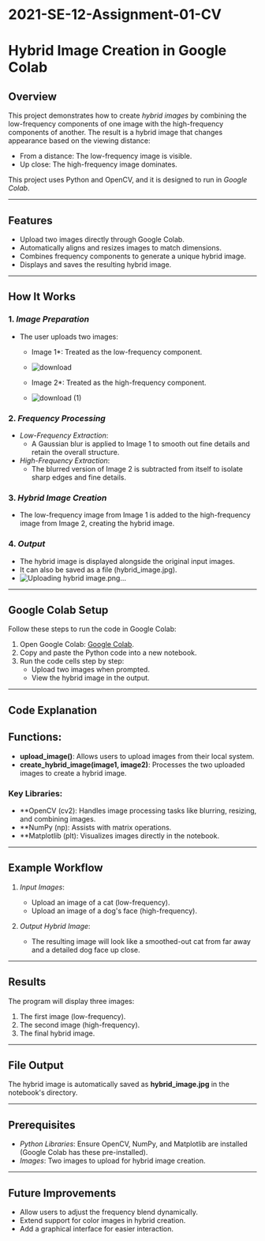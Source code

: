 # 2021-SE-12-Assignment-01-CV

# Hybrid Image Creation in Google Colab

## Overview
This project demonstrates how to create *hybrid images* by combining the low-frequency components of one image with the high-frequency components of another. The result is a hybrid image that changes appearance based on the viewing distance:
- From a distance: The low-frequency image is visible.
- Up close: The high-frequency image dominates.

This project uses Python and OpenCV, and it is designed to run in *Google Colab*.

---

## Features
- Upload two images directly through Google Colab.
- Automatically aligns and resizes images to match dimensions.
- Combines frequency components to generate a unique hybrid image.
- Displays and saves the resulting hybrid image.

---

## How It Works
### 1. *Image Preparation*
- The user uploads two images:
  - Image 1*: Treated as the low-frequency component.
  - ![download](https://github.com/user-attachments/assets/3b676c2e-f455-4293-9eef-c9c684183d1e)

  - Image 2*: Treated as the high-frequency component.
  - ![download (1)](https://github.com/user-attachments/assets/f1822c48-1127-48ee-b42d-ad7907116434)

  
### 2. *Frequency Processing*
- *Low-Frequency Extraction*: 
  - A Gaussian blur is applied to Image 1 to smooth out fine details and retain the overall structure.
- *High-Frequency Extraction*:
  - The blurred version of Image 2 is subtracted from itself to isolate sharp edges and fine details.

### 3. *Hybrid Image Creation*
- The low-frequency image from Image 1 is added to the high-frequency image from Image 2, creating the hybrid image.

### 4. *Output*
- The hybrid image is displayed alongside the original input images.
- It can also be saved as a file (hybrid_image.jpg).
- ![Uploading hybrid image.png…]()


---

## Google Colab Setup
Follow these steps to run the code in Google Colab:
1. Open Google Colab: [Google Colab](https://colab.research.google.com).
2. Copy and paste the Python code into a new notebook.
3. Run the code cells step by step:
   - Upload two images when prompted.
   - View the hybrid image in the output.

---

## Code Explanation
## Functions:
- **upload_image()**: Allows users to upload images from their local system.
- **create_hybrid_image(image1, image2)**: Processes the two uploaded images to create a hybrid image.

### Key Libraries:
- **OpenCV (cv2): Handles image processing tasks like blurring, resizing, and combining images.
- **NumPy (np): Assists with matrix operations.
- **Matplotlib (plt): Visualizes images directly in the notebook.

---

## Example Workflow
1. *Input Images*:
   - Upload an image of a cat (low-frequency).
   - Upload an image of a dog's face (high-frequency).
   
2. *Output Hybrid Image*:
   - The resulting image will look like a smoothed-out cat from far away and a detailed dog face up close.

---

## Results
The program will display three images:
1. The first image (low-frequency).
2. The second image (high-frequency).
3. The final hybrid image.

---

## File Output
The hybrid image is automatically saved as **hybrid_image.jpg** in the notebook's directory.

---

## Prerequisites
- *Python Libraries*: Ensure OpenCV, NumPy, and Matplotlib are installed (Google Colab has these pre-installed).
- *Images*: Two images to upload for hybrid image creation.

---

## Future Improvements
- Allow users to adjust the frequency blend dynamically.
- Extend support for color images in hybrid creation.
- Add a graphical interface for easier interaction.

